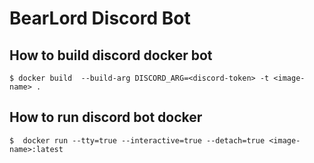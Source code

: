 # BearLord Discord Bot

## How to build discord docker bot
```
$ docker build  --build-arg DISCORD_ARG=<discord-token> -t <image-name> .   
```

## How to run discord bot docker
```
$  docker run --tty=true --interactive=true --detach=true <image-name>:latest  
```